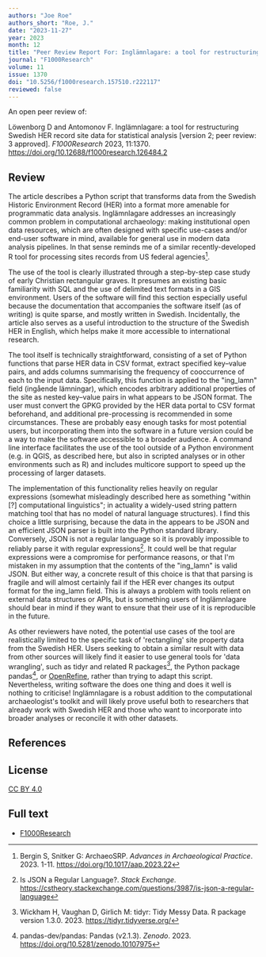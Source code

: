 ```yaml
---
authors: "Joe Roe"
authors_short: "Roe, J."
date: "2023-11-27"
year: 2023
month: 12
title: "Peer Review Report For: Inglämnlagare: a tool for restructuring Swedish HER record site data for statistical analysis [version 2; peer review: 3 approved]"
journal: "F1000Research"
volume: 11
issue: 1370
doi: "10.5256/f1000research.157510.r222117"
reviewed: false
---
```


An open peer review of:

Löwenborg D and Antomonov F. Inglämnlagare: a tool for restructuring Swedish HER record site data for statistical analysis [version 2; peer review: 3 approved]. *F1000Research* 2023, 11:1370. <https://doi.org/10.12688/f1000research.126484.2>

## Review

The article describes a Python script that transforms data from the Swedish Historic Environment Record (HER) into a format more amenable for programmatic data analysis. Inglämnlagare addresses an increasingly common problem in computational archaeology: making institutional open data resources, which are often designed with specific use-cases and/or end-user software in mind, available for general use in modern data analysis pipelines. In that sense reminds me of a similar recently-developed R tool for processing sites records from US federal agencies[^1].

The use of the tool is clearly illustrated through a step-by-step case study of early Christian rectangular graves. It presumes an existing basic familiarity with SQL and the use of delimited text formats in a GIS environment. Users of the software will find this section especially useful because the documentation that accompanies the software itself (as of writing) is quite sparse, and mostly written in Swedish. Incidentally, the article also serves as a useful introduction to the structure of the Swedish HER in English, which helps make it more accessible to international research.

The tool itself is technically straightforward, consisting of a set of Python functions that parse HER data in CSV format, extract specified key–value pairs, and adds columns summarising the frequency of cooccurrence of each to the input data. Specifically, this function is applied to the "ing_lamn" field (ingående lämningar), which encodes arbitrary additional properties of the site as nested key–value pairs in what appears to  be JSON format. The user must convert the GPKG provided by the HER data portal to CSV format beforehand, and additional pre-processing is recommended in some circumstances. These are probably easy enough tasks for most potential users, but incorporating them into the software in a future version could be a way to make the software accessible to a broader audience. A command line interface facilitates the use of the tool outside of a Python environment (e.g. in QGIS, as described here, but also in scripted analyses or in other environments such as R) and includes multicore support to speed up the processing of larger datasets.

The implementation of this functionality relies heavily on regular expressions (somewhat misleadingly described here as something "within [?] computational linguistics"; in actuality a widely-used string pattern matching tool that has no model of natural language structures). I find this choice a little surprising, because the data in the  appears to be JSON and an efficient JSON parser is built into the Python standard library. Conversely, JSON is not a regular language so it is provably impossible to reliably parse it with regular expressions[^2]. It could well be that regular expressions were a compromise for performance reasons, or that I'm mistaken in my assumption that the contents of the "ing_lamn" is valid JSON. But either way, a concrete result of this choice is that that parsing is fragile and will almost certainly fail if the HER ever changes its output format for the ing_lamn field. This is always a problem with tools relient on external data structures or APIs, but is something users of Inglämnlagare should bear in mind if they want to ensure that their use of it is reproducible in the future.

As other reviewers have noted, the potential use cases of the tool are realistically limited to the specific task of 'rectangling' site property data from the Swedish HER. Users seeking to obtain a similar result with data from other sources will likely find it easier to use general tools for 'data wrangling', such as tidyr and related R packages[^3], the Python package pandas[^4], or [OpenRefine](https://openrefine.org), rather than trying to adapt this script. Nevertheless, writing software the does one thing and does it well is nothing to criticise! Inglämnlagare is a robust addition to the computational archaeologist's toolkit and will likely prove useful both to researchers that already work with Swedish HER and those who want to incorporate into broader analyses or reconcile it with other datasets.

## References

[^1]: Bergin S, Snitker G: ArchaeoSRP. *Advances in Archaeological Practice*. 2023. 1-11. <https://doi.org/10.1017/aap.2023.22>
[^2]: Is JSON a Regular Language?. *Stack Exchange*. <https://cstheory.stackexchange.com/questions/3987/is-json-a-regular-language>
[^3]: Wickham H, Vaughan D, Girlich M: tidyr: Tidy Messy Data. R package version 1.3.0. 2023. <https://tidyr.tidyverse.org/>
[^4]: pandas-dev/pandas: Pandas (v2.1.3). *Zenodo*. 2023. <https://doi.org/10.5281/zenodo.10107975>

## License

[CC BY 4.0](https://creativecommons.org/licenses/by/4.0/)

## Full text

* [F1000Research](https://f1000research.com/articles/11-1370/v2#referee-response-222117)
